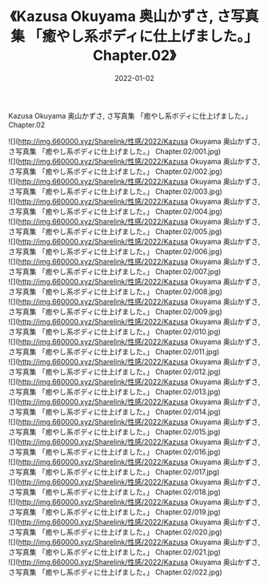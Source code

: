 ﻿---
layout: post
title:  《Kazusa Okuyama 奥山かずさ, さ写真集 「癒やし系ボディに仕上げました。」 Chapter.02》
date:   2022-01-02
img: http://img.660000.xyz/Sharelink/性感/2022/Kazusa Okuyama 奥山かずさ, さ写真集 「癒やし系ボディに仕上げました。」 Chapter.02/000.jpg
categories: [美女, 清纯, 唯美]
---

Kazusa Okuyama 奥山かずさ, さ写真集 「癒やし系ボディに仕上げました。」 Chapter.02

  ![](http://img.660000.xyz/Sharelink/性感/2022/Kazusa Okuyama 奥山かずさ, さ写真集 「癒やし系ボディに仕上げました。」 Chapter.02/001.jpg) <br> ![](http://img.660000.xyz/Sharelink/性感/2022/Kazusa Okuyama 奥山かずさ, さ写真集 「癒やし系ボディに仕上げました。」 Chapter.02/002.jpg) <br> ![](http://img.660000.xyz/Sharelink/性感/2022/Kazusa Okuyama 奥山かずさ, さ写真集 「癒やし系ボディに仕上げました。」 Chapter.02/003.jpg) <br> ![](http://img.660000.xyz/Sharelink/性感/2022/Kazusa Okuyama 奥山かずさ, さ写真集 「癒やし系ボディに仕上げました。」 Chapter.02/004.jpg) <br> ![](http://img.660000.xyz/Sharelink/性感/2022/Kazusa Okuyama 奥山かずさ, さ写真集 「癒やし系ボディに仕上げました。」 Chapter.02/005.jpg) <br> ![](http://img.660000.xyz/Sharelink/性感/2022/Kazusa Okuyama 奥山かずさ, さ写真集 「癒やし系ボディに仕上げました。」 Chapter.02/006.jpg) <br> ![](http://img.660000.xyz/Sharelink/性感/2022/Kazusa Okuyama 奥山かずさ, さ写真集 「癒やし系ボディに仕上げました。」 Chapter.02/007.jpg) <br> ![](http://img.660000.xyz/Sharelink/性感/2022/Kazusa Okuyama 奥山かずさ, さ写真集 「癒やし系ボディに仕上げました。」 Chapter.02/008.jpg) <br> ![](http://img.660000.xyz/Sharelink/性感/2022/Kazusa Okuyama 奥山かずさ, さ写真集 「癒やし系ボディに仕上げました。」 Chapter.02/009.jpg) <br> ![](http://img.660000.xyz/Sharelink/性感/2022/Kazusa Okuyama 奥山かずさ, さ写真集 「癒やし系ボディに仕上げました。」 Chapter.02/010.jpg) <br> ![](http://img.660000.xyz/Sharelink/性感/2022/Kazusa Okuyama 奥山かずさ, さ写真集 「癒やし系ボディに仕上げました。」 Chapter.02/011.jpg) <br> ![](http://img.660000.xyz/Sharelink/性感/2022/Kazusa Okuyama 奥山かずさ, さ写真集 「癒やし系ボディに仕上げました。」 Chapter.02/012.jpg) <br> ![](http://img.660000.xyz/Sharelink/性感/2022/Kazusa Okuyama 奥山かずさ, さ写真集 「癒やし系ボディに仕上げました。」 Chapter.02/013.jpg) <br> ![](http://img.660000.xyz/Sharelink/性感/2022/Kazusa Okuyama 奥山かずさ, さ写真集 「癒やし系ボディに仕上げました。」 Chapter.02/014.jpg) <br> ![](http://img.660000.xyz/Sharelink/性感/2022/Kazusa Okuyama 奥山かずさ, さ写真集 「癒やし系ボディに仕上げました。」 Chapter.02/015.jpg) <br> ![](http://img.660000.xyz/Sharelink/性感/2022/Kazusa Okuyama 奥山かずさ, さ写真集 「癒やし系ボディに仕上げました。」 Chapter.02/016.jpg) <br> ![](http://img.660000.xyz/Sharelink/性感/2022/Kazusa Okuyama 奥山かずさ, さ写真集 「癒やし系ボディに仕上げました。」 Chapter.02/017.jpg) <br> ![](http://img.660000.xyz/Sharelink/性感/2022/Kazusa Okuyama 奥山かずさ, さ写真集 「癒やし系ボディに仕上げました。」 Chapter.02/018.jpg) <br> ![](http://img.660000.xyz/Sharelink/性感/2022/Kazusa Okuyama 奥山かずさ, さ写真集 「癒やし系ボディに仕上げました。」 Chapter.02/019.jpg) <br> ![](http://img.660000.xyz/Sharelink/性感/2022/Kazusa Okuyama 奥山かずさ, さ写真集 「癒やし系ボディに仕上げました。」 Chapter.02/020.jpg) <br> ![](http://img.660000.xyz/Sharelink/性感/2022/Kazusa Okuyama 奥山かずさ, さ写真集 「癒やし系ボディに仕上げました。」 Chapter.02/021.jpg) <br> ![](http://img.660000.xyz/Sharelink/性感/2022/Kazusa Okuyama 奥山かずさ, さ写真集 「癒やし系ボディに仕上げました。」 Chapter.02/022.jpg) <br>